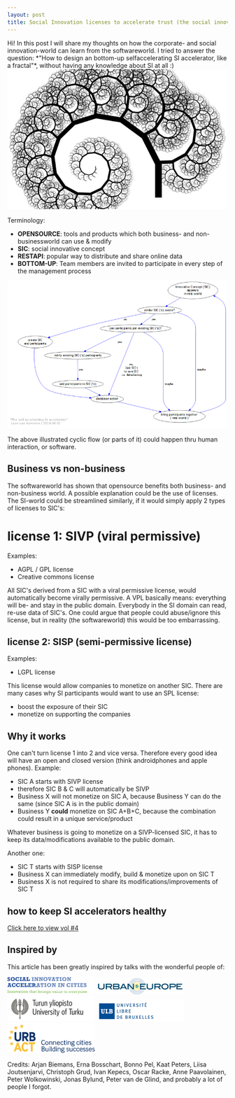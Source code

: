 ```yaml
---
layout: post
title: Social Innovation licenses to accelerate trust (the social innovation accelerator accelerator vol3) 
---
```


<div class="message">
  Hi! In this post I will share my thoughts on how the corporate- and social innovation-world can learn from the softwareworld.
  I tried to answer the question: *"How to design an bottom-up selfaccelerating SI accelerator, like a fractal"*, without having 
  any knowledge about SI at all :)
</div>

<img src="/public/img/fractals.jpg"/>

Terminology:

* __OPENSOURCE__: tools and products which both business- and non-businessworld can use & modify
* __SIC__: social innovative concept
* __RESTAPI__: popular way to distribute and share online data
* __BOTTOM-UP__: Team members are invited to participate in every step of the management process 

<img src="/public/img/selfaccelerating-SI-accelerator.png"/>

The above illustrated cyclic flow (or parts of it) could happen thru human interaction, or software.

## Business vs non-business

The softwareworld has shown that opensource benefits both business- and non-business world.
A possible explanation could be the use of licenses.
The SI-world could be streamlined similarly, if it would simply apply 2 types of licenses to SIC's:

# license 1: SIVP (viral permissive)

Examples:

* AGPL / GPL license
* Creative commons license
 
All SIC's derived from a SIC with a viral permissive license, would automatically become virally permissive.
A VPL basically means: everything will be- and stay in the public domain.
Everybody in the SI domain can read, re-use data of SIC's.
One could argue that people could abuse/ignore this license, but in reality (the softwareworld) this would be too  embarrassing.

## license 2: SISP (semi-permissive license)

Examples:

* LGPL license

This license would allow companies to monetize on another SIC.
There are many cases why SI participants would want to use an SPL license:

* boost the exposure of their SIC
* monetize on supporting the companies

## Why it works

One can't turn license 1 into 2 and vice versa. Therefore every good idea will have an open and closed version (think androidphones and apple phones).
Example:

* SIC A starts with SIVP license 
* therefore SIC B & C will automatically be SIVP 
* Business X will not monetize on SIC A, because Business Y can do the same (since SIC A is in the public domain)
* Business Y __could__ monetize on SIC A+B+C, because the combination could result in a unique service/product 

Whatever business is going to monetize on a SIVP-licensed SIC, it has to keep its data/modifications available to the public domain.

Another one:

* SIC T starts with SISP license 
* Business X can immediately modify, build & monetize upon on SIC T 
* Business X is not required to share its modifications/improvements of SIC T 

## how to keep SI accelerators healthy 

[Click here to view vol #4](2016-06-01-the-social-innovation-accelerator-accelerator-vol-4)

## Inspired by 

This article has been greatly inspired by talks with the wonderful people of:

<a target="_blank" href="http://www.siac.network"><img src="/public/img/siac-logo1.png" width="200"/></a>
<a target="_blank" href="http://jpi-urbaneurope.eu"><img src="/public/img/logo-urban-europe-color.png" width="200"/></a>
<a target="_blank" href="http://utu.fi"><img src="/public/img/utu_logo.jpg" width="200"/></a>
<a target="_blank" href="http://www.ulb.ac.be"><img src="/public/img/logoulb1.gif" width="200"></a>
<a target="_blank" href="http://urbact.eu"><img src="/public/img/urbact.png" width="200"></a>

Credits: Arjan Biemans, Erna Bosschart, Bonno Pel, Kaat Peters, Liisa Joutsenjarvi, Christoph Grud, Ivan Kepecs, Oscar Racke, Anne Paavolainen, Peter Wolkowinski, Jonas Bylund, Peter van de Glind, and probably a lot of people I forgot.
